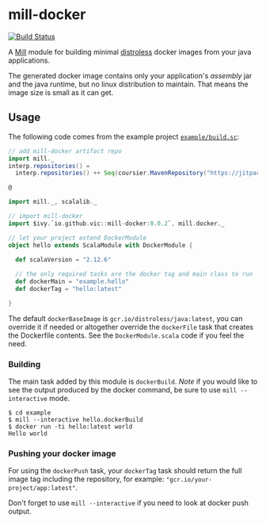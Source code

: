 # mill-docker

[![Build Status](https://travis-ci.org/vic/mill-docker.svg?branch=master)](https://travis-ci.org/vic/mill-docker)

A [Mill][mill] module for building minimal [distroless][distroless] docker images from your java applications.

The generated docker image contains only your application's _assembly_ jar and the java runtime, but no linux
distribution to maintain. That means the image size is small as it can get.

## Usage

The following code comes from the example project [`example/build.sc`][example]:

```scala
// add mill-docker artifact repo
import mill._
interp.repositories() =
  interp.repositories() ++ Seq(coursier.MavenRepository("https://jitpack.io"))

@

import mill._, scalalib._

// import mill-docker
import $ivy.`io.github.vic::mill-docker:0.0.2`, mill.docker._

// let your project extend DockerModule
object hello extends ScalaModule with DockerModule {

  def scalaVersion = "2.12.6"
  
  // the only required tasks are the docker tag and main class to run
  def dockerMain = "example.hello"
  def dockerTag = "hello:latest"

}
```

The default `dockerBaseImage` is `gcr.io/distroless/java:latest`, you can override it if needed or
altogether override the `dockerFile` task that creates the Dockerfile contents. See the `DockerModule.scala`
code if you feel the need.


### Building

The main task added by this module is `dockerBuild`. *Note* if you would like to see the output produced by
the docker command, be sure to use `mill --interactive` mode.

```shell
$ cd example
$ mill --interactive hello.dockerBuild
$ docker run -ti hello:latest world
Hello world
```

### Pushing your docker image

For using the `dockerPush` task, your `dockerTag` task should return the full image tag 
including the repository, for example: `"gcr.io/your-project/app:latest"`.

Don't forget to use `mill --interactive` if you need to look at docker push output.

[mill]: https://www.lihaoyi.com/mill
[distroless]: https://github.com/GoogleContainerTools/distroless
[example]: https://github.com/vic/mill-docker/blob/master/example/build.sc
[jitpack]: https://jitpack.io
